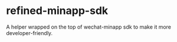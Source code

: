 # refined-minapp-sdk

A helper wrapped on the top of wechat-minapp sdk to make it more developer-friendly.

